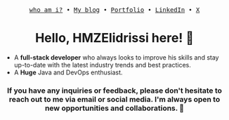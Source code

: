 <p align="center">
  <samp>
    <a href="https://hmzelidrissi.ma/whoami">who am i?</a> •
    <a href="https://hmzelidrissi.ma/blog">My blog</a> •
    <a href="https://hmzelidrissi.ma/projects">Portfolio</a> •
    <a href="https://www.linkedin.com/in/hmzelidrissi">LinkedIn</a> •
    <a href="https://x.com/HMZElidrissi">X</a>
  </samp>
</p>
<h1 align="center">Hello, HMZElidrissi here! 👋</h1>
<ul>
  <li>A <strong>full-stack developer</strong> who always looks to improve his skills and stay up-to-date with the latest industry trends and best practices.</li>
  <li>A <strong>Huge</strong> Java and DevOps enthusiast.</li>
</ul>
<h3 align="center">
<strong>
If you have any inquiries or feedback, please don't hesitate to reach out to me via email or social media. I'm always open to new opportunities and collaborations. 🤝
<strong>
</h3>
